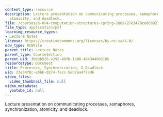 ```yaml
---
content_type: resource
description: Lecture presentation on communicating processes, semaphores, synchronization,
  atomicity, and deadlock.
file: /courses/6-004-computation-structures-spring-2009/27e3478ce66b0274fecc5eb7aa4f7ed6_MIT6_004s09_lec21.pdf
file_type: application/pdf
learning_resource_types:
- Lecture Notes
license: https://creativecommons.org/licenses/by-nc-sa/4.0/
ocw_type: OCWFile
parent_title: Lecture Notes
parent_type: CourseSection
parent_uid: 3b03b526-e292-49fb-1e00-40434460010b
resourcetype: Document
title: Processes, Synchronization, & Deadlock
uid: 27e3478c-e66b-0274-fecc-5eb7aa4f7ed6
video_files:
  video_thumbnail_file: null
video_metadata:
  youtube_id: null
---
```

Lecture presentation on communicating processes, semaphores, synchronization, atomicity, and deadlock.